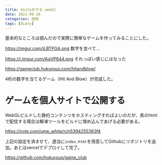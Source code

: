 ```yaml
---
title: Unityをやる week2
date: 2021-09-20
categories: 技術
tags: [diary]
---
```


基本的なところは掴んだので実際に簡単なゲームを作ってみることにした。

https://imgur.com/iLBTPGA.png
数字を並べて...

https://i.imgur.com/AqVP844.png
それっぽい感じにはなった

https://gameclub.hukurouo.com/hitandblow/

4桁の数字を当てるゲーム（Hit And Blow）が完成した。

# ゲームを個人サイトで公開する

WebGLビルドした静的コンテンツをホスティングすればよいのだが、素のhtmlで配信する場合は解凍ツールをビルドに埋め込んであげる必要がある。

https://note.com/ume_white/n/n5394255363f4

上記の設定を済ませて、適当に`index.html`を用意してGithubにリポジトリを追加。あとはvercelでデプロイして完了。

https://github.com/hukurouo/game_club

